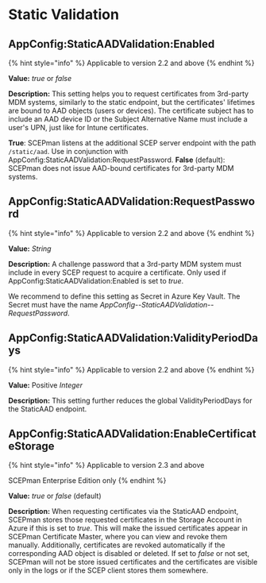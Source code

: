 # Static Validation

## AppConfig:StaticAADValidation:Enabled

{% hint style="info" %}
Applicable to version 2.2 and above
{% endhint %}

**Value:** _true_ or _false_

**Description:** This setting helps you to request certificates from 3rd-party MDM systems, similarly to the static endpoint, but the certificates' lifetimes are bound to AAD objects (users or devices). The certificate subject has to include an AAD device ID or the Subject Alternative Name must include a user's UPN, just like for Intune certificates.

**True**: SCEPman listens at the additional SCEP server endpoint with the path `/static/aad`. Use in conjunction with AppConfig:StaticAADValidation:RequestPassword. **False** (default): SCEPman does not issue AAD-bound certificates for 3rd-party MDM systems.

## AppConfig:StaticAADValidation:RequestPassword

{% hint style="info" %}
Applicable to version 2.2 and above
{% endhint %}

**Value:** _String_

**Description:** A challenge password that a 3rd-party MDM system must include in every SCEP request to acquire a certificate. Only used if AppConfig:StaticAADValidation:Enabled is set to _true_.

We recommend to define this setting as Secret in Azure Key Vault. The Secret must have the name _AppConfig--StaticAADValidation--RequestPassword_.

## AppConfig:StaticAADValidation:ValidityPeriodDays

{% hint style="info" %}
Applicable to version 2.2 and above
{% endhint %}

**Value:** Positive _Integer_

**Description:** This setting further reduces the global ValidityPeriodDays for the StaticAAD endpoint.

## AppConfig:StaticAADValidation:EnableCertificateStorage

{% hint style="info" %}
Applicable to version 2.3 and above

SCEPman Enterprise Edition only
{% endhint %}

**Value:** _true_ or _false_ (default)

**Description:** When requesting certificates via the StaticAAD endpoint, SCEPman stores those requested certificates in the Storage Account in Azure if this is set to _true_. This will make the issued certificates appear in SCEPman Certificate Master, where you can view and revoke them manually. Additionally, certificates are revoked automatically if the corresponding AAD object is disabled or deleted. If set to _false_ or not set, SCEPman will not be store issued certificates and the certificates are visible only in the logs or if the SCEP client stores them somewhere.
